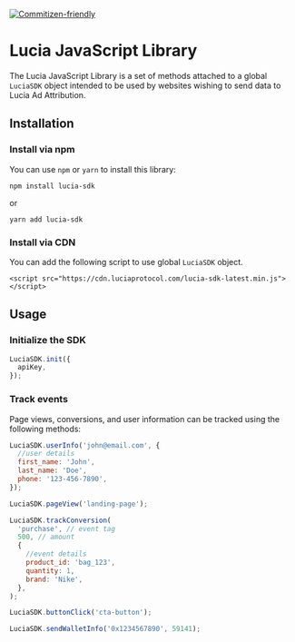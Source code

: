 [![Commitizen-friendly](https://img.shields.io/badge/commitizen-friendly-brightgreen.svg)](http://commitizen.github.io/cz-cli/)

# Lucia JavaScript Library

The Lucia JavaScript Library is a set of methods attached to a global `LuciaSDK` object intended to be used by websites wishing to send data to Lucia Ad Attribution.

## Installation

### Install via npm

You can use `npm` or `yarn` to install this library:

```
npm install lucia-sdk
```

or

```
yarn add lucia-sdk
```

### Install via CDN

You can add the following script to use global `LuciaSDK` object.

```
<script src="https://cdn.luciaprotocol.com/lucia-sdk-latest.min.js"></script>
```

## Usage

### Initialize the SDK

```javascript
LuciaSDK.init({
  apiKey,
});
```

### Track events

Page views, conversions, and user information can be tracked using the following methods:

```javascript
LuciaSDK.userInfo('john@email.com', {
  //user details
  first_name: 'John',
  last_name: 'Doe',
  phone: '123-456-7890',
});

LuciaSDK.pageView('landing-page');

LuciaSDK.trackConversion(
  'purchase', // event tag
  500, // amount
  {
    //event details
    product_id: 'bag_123',
    quantity: 1,
    brand: 'Nike',
  },
);

LuciaSDK.buttonClick('cta-button');

LuciaSDK.sendWalletInfo('0x1234567890', 59141);
```
